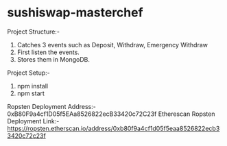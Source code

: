 # sushiswap-masterchef

Project Structure:-
1. Catches 3 events such as Deposit, Withdraw, Emergency Withdraw
2. First listen the events.
3. Stores them in MongoDB.

Project Setup:-
1. npm install
2. npm start

Ropsten Deployment Address:- 0xB80F9a4cf1D05f5EAa8526822ecB33420c72C23f
Etherescan Ropsten Deployment Link:- https://ropsten.etherscan.io/address/0xb80f9a4cf1d05f5eaa8526822ecb33420c72c23f
